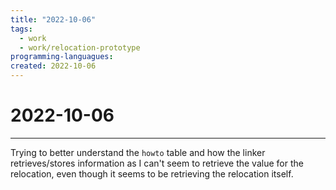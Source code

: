 ```yaml
---
title: "2022-10-06"
tags:
  - work
  - work/relocation-prototype 
programming-languagues:
created: 2022-10-06
---
```

# 2022-10-06
---
Trying to better understand the `howto` table and how the linker retrieves/stores information as I can't seem to retrieve the value for the relocation, even though it seems to be retrieving the relocation itself.